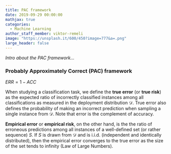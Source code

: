 ```yaml
---
title: PAC framework
date: 2019-09-29 00:00:00
mathjax: true
categories:
  - Machine Learning
author_staff_member: viktor-remeli
image: "https://unsplash.it/600/450?image=777&a=.png"
large_header: false
---
```


*Intro about the PAC framework...*

### **Probably Approximately Correct (PAC) framework**

$ERR = 1-ACC$

When studying a classification task, we define the **true error** (or **true risk**) as the expected ratio of incorrectly classified instances among all classifications as measured in the deployment distribution $\mathcal{D}$. True error also defines the probability of making an incorrect prediction when sampling a single instance from $\mathcal{D}$. Note that error is the complement of accuracy.

**Empirical error** or **empirical risk**, on the other hand, is the the ratio of erroneous predictions among all instances of a well-defined set (or rather sequence) $S$. If $S$ is drawn from $\mathcal{D}$ and is i.i.d. (independent and identically distributed), then the empirical error converges to the true error as the size of the set tends to infinity (Law of Large Numbers).
